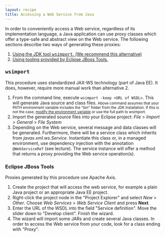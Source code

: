 ```yaml
---
layout: recipe
title: Accessing a Web Service from Java
---
```


In order to conveniently access a Web service, regardless of its implementation language, a Java application can use proxy classes which offer a type-safe and abstract view on the Web service. The following sections describe two ways of generating these proxies:

1. <a href="#wsimport">Using the JDK tool <tt>wsimport</tt>. (We recommend this alternative)</a>
1. <a href="#jbosstools">Using tooling provided by Eclipse JBoss Tools.</a>

### <a id="wsimport" name="wsimport"></a> <tt>wsimport</tt>
This procedure uses standardized JAX-WS technology (part of Java EE). It does, however, require more manual work than alternative 2.

1. From the command line, execute ``wsimport -keep <URL of WSDL>``. This will generate Java source and class files.
  <small>Above command assumes that your PATH environment variable includes the "bin" folder from the JDK installation. If this is not the case, [modify the environment variable](010_setting_up_environment_with_docker.html#envvar) or use the full path to wsimport.</small>
1. Import the generated source files into your Eclipse project: *File* > *Import* > *General* > *File System*
1. Depending on the Web service, several message and data classes will be generated. Furthermore, there will be a service class which inherits from *javax.xml.ws.Service*. Instantiate this class or, in a managed environment, use dependency injection with the annotation ``@WebServiceRef`` (see lecture). The service instance will offer a method that returns a proxy providing the Web service operation(s).

### <a id="jbosstools" name="jbosstools"></a>Eclipse JBoss Tools
Proxies generated by this procedure use Apache Axis.

1. Create the project that will access the web service, for example a plain Java project or an appropriate Java EE project.
1. Right-click the project node in the "Project Explorer" and select *New* > *Other*. Choose *Web Services* > *Web Service Client* and press **Next**.
1. Enter the URL of the WSDL into the field "Service definition". Move the slider down to "Develop client". Finish the wizard.
1. The wizard will import some JARs and create several Java classes. In order to access the Web service from your code, look for a class ending with "Proxy".
